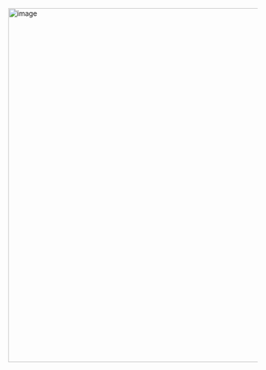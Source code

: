 <img width="739" height="715" alt="image" src="https://github.com/user-attachments/assets/7c31a209-775e-4667-8326-e6af9fcf17d6" />
